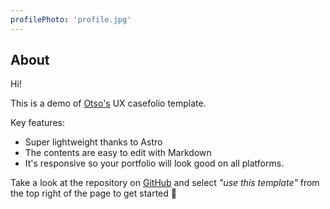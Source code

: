 ```yaml
---
profilePhoto: 'profile.jpg'
---
```


## About

Hi!

This is a demo of [Otso's](https://otsha.net) UX casefolio template.

Key features:

- Super lightweight thanks to Astro
- The contents are easy to edit with Markdown
- It's responsive so your portfolio will look good on all platforms.

Take a look at the repository on [GitHub](https://github.com/otsha/ux-casefolio-template) and select *"use this template"* from the top right of the page to get started 🚀